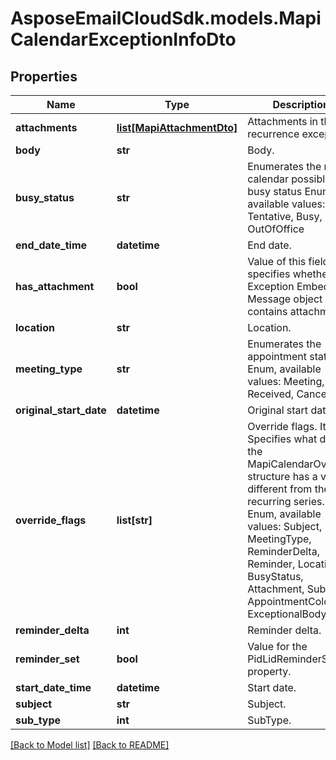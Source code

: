 # AsposeEmailCloudSdk.models.MapiCalendarExceptionInfoDto
## Properties
Name | Type | Description | Notes
------------ | ------------- | ------------- | -------------
**attachments** | [**list[MapiAttachmentDto]**](MapiAttachmentDto.md) | Attachments in the recurrence exception.              | [optional] 
**body** | **str** | Body.              | [optional] 
**busy_status** | **str** | Enumerates the mapi calendar possible busy status Enum, available values: Free, Tentative, Busy, OutOfOffice | 
**end_date_time** | **datetime** | End date.              | 
**has_attachment** | **bool** | Value of this field specifies whether the Exception Embedded Message object contains attachments.              | 
**location** | **str** | Location.              | [optional] 
**meeting_type** | **str** | Enumerates the appointment state Enum, available values: Meeting, Received, Canceled | 
**original_start_date** | **datetime** | Original start date.              | 
**override_flags** | **list[str]** | Override flags.              Items: Specifies what data in the MapiCalendarOverride structure has a value different from the recurring series. Enum, available values: Subject, MeetingType, ReminderDelta, Reminder, Location, BusyStatus, Attachment, Subtype, AppointmentColor, ExceptionalBody | [optional] 
**reminder_delta** | **int** | Reminder delta.              | 
**reminder_set** | **bool** | Value for the PidLidReminderSet property.              | 
**start_date_time** | **datetime** | Start date.              | 
**subject** | **str** | Subject.              | [optional] 
**sub_type** | **int** | SubType.              | 



[[Back to Model list]](Models.md) [[Back to README]](README.md)


